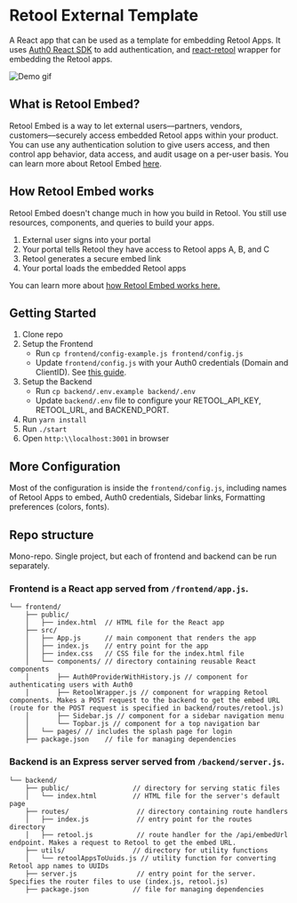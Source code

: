 # Retool External Template

A React app that can be used as a template for embedding Retool Apps. It uses [Auth0 React SDK](https://auth0.github.io/auth0-react/) to add authentication, and [react-retool](https://www.npmjs.com/package/react-retool) wrapper for embedding the Retool apps. 

![Demo gif](docs/demo.gif)

## What is Retool Embed?
Retool Embed is a way to let external users––partners, vendors, customers––securely access embedded Retool apps within your product. You can use any authentication solution to give users access, and then control app behavior, data access, and audit usage on a per-user basis. You can learn more about Retool Embed [here](https://docs.retool.com/docs/embed-retool-apps).

## How Retool Embed works
Retool Embed doesn't change much in how you build in Retool. You still use resources, components, and queries to build your apps.

1. External user signs into your portal
2. Your portal tells Retool they have access to Retool apps A, B, and C
3. Retool generates a secure embed link
4. Your portal loads the embedded Retool apps

You can learn more about [how Retool Embed works here.](https://docs.retool.com/docs/retool-embed#how-retool-embed-works)

## Getting Started

1. Clone repo
2. Setup the Frontend
    - Run `cp frontend/config-example.js frontend/config.js` 
    - Update `frontend/config.js` with your Auth0 credentials (Domain and ClientID). See [this guide](https://auth0.com/docs/quickstart/spa/react#configure-auth0).
3. Setup the Backend
    - Run `cp backend/.env.example backend/.env` 
    - Update `backend/.env` file to configure your RETOOL_API_KEY, RETOOL_URL, and BACKEND_PORT.
4. Run `yarn install`
5. Run `./start`
6. Open `http:\\localhost:3001` in browser

## More Configuration
Most of the configuration is inside the `frontend/config.js`, including names of Retool Apps to embed, Auth0 credentials, Sidebar links, Formatting preferences (colors, fonts). 

## Repo structure
Mono-repo. Single project, but each of frontend and backend can be run separately.

### Frontend is a React app served from `/frontend/app.js`.

```
└── frontend/
    ├── public/
    │   ├── index.html  // HTML file for the React app
    ├── src/
    │   ├── App.js      // main component that renders the app
    │   ├── index.js    // entry point for the app
    │   ├── index.css   // CSS file for the index.html file
    │   └── components/ // directory containing reusable React components
    │       ├── Auth0ProviderWithHistory.js // component for authenticating users with Auth0
    │       ├── RetoolWrapper.js // component for wrapping Retool components. Makes a POST request to the backend to get the embed URL (route for the POST request is specified in backend/routes/retool.js)
    │       ├── Sidebar.js // component for a sidebar navigation menu
    │       └── Topbar.js // component for a top navigation bar
    │   └── pages/ // includes the splash page for login    
    ├── package.json    // file for managing dependencies
```

### Backend is an Express server served from `/backend/server.js`.

```
└── backend/
    ├── public/                // directory for serving static files
    │   └── index.html         // HTML file for the server's default page
    ├── routes/                 // directory containing route handlers
    │   ├── index.js            // entry point for the routes directory
    │   ├── retool.js           // route handler for the /api/embedUrl endpoint. Makes a request to Retool to get the embed URL.
    ├── utils/                 // directory for utility functions
    │   └── retoolAppsToUuids.js // utility function for converting Retool app names to UUIDs
    ├── server.js               // entry point for the server. Specifies the router files to use (index.js, retool.js)
    ├── package.json           // file for managing dependencies
```